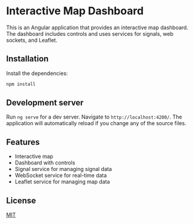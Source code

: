 # Interactive Map Dashboard

This is an Angular application that provides an interactive map dashboard. The dashboard includes controls and uses services for signals, web sockets, and Leaflet.

## Installation 

Install the dependencies:

```bash
npm install
```

## Development server

Run `ng serve` for a dev server. Navigate to `http://localhost:4200/`. The application will automatically reload if you change any of the source files.

## Features

- Interactive map
- Dashboard with controls
- Signal service for managing signal data
- WebSocket service for real-time data
- Leaflet service for managing map data


## License

[MIT](https://choosealicense.com/licenses/mit/)
